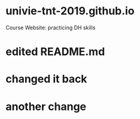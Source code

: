 # univie-tnt-2019.github.io
Course Website: practicing DH skills
# edited README.md
# changed it back
# another change
